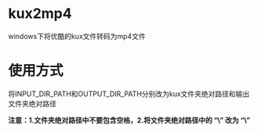 # kux2mp4

windows下将优酷的kux文件转码为mp4文件


# 使用方式  

将INPUT_DIR_PATH和OUTPUT_DIR_PATH分别改为kux文件夹绝对路径和输出文件夹绝对路径  
   
__注意：1.文件夹绝对路径中不要包含空格，2.将文件夹绝对路径中的 “\” 改为 “\\”__
